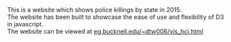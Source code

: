 This is a website which shows police killings by state in 2015.</br>
The website has been built to showcase the ease of use and flexibility of D3 in javascript.</br>
The website can be viewed at <a href="eg.bucknell.edu/~dtw006/vis_hci.html">eg.bucknell.edu/~dtw006/vis_hci.html</a>

